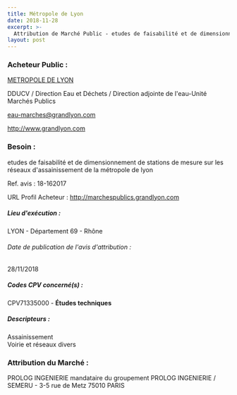 ```yaml
---
title: Métropole de Lyon
date: 2018-11-28
excerpt: >-
  Attribution de Marché Public - etudes de faisabilité et de dimensionnement de stations de mesure sur les réseaux d'assainissement de la métropole de lyon
layout: post
---
```


### Acheteur Public : 
<a href="/acheteur-32/siren-200046977"> METROPOLE DE LYON</a><br/>

DDUCV / Direction Eau et Déchets / Direction adjointe de l'eau-Unité Marchés Publics

eau-marches@grandlyon.com


http://www.grandlyon.com
### Besoin :

etudes de faisabilité et de dimensionnement de stations de mesure sur les réseaux d'assainissement de la métropole de lyon

Ref. avis : 18-162017

URL Profil Acheteur : http://marchespublics.grandlyon.com

##### Lieu d'exécution :

LYON - Département 69 - Rhône

###### Date de publication de l'avis d'attribution : 
28/11/2018

##### Codes CPV concerné(s) :
CPV71335000 - **Études techniques** <br/>

##### Descripteurs :
Assainissement <br/>
Voirie et réseaux divers <br/>

### Attribution du Marché :
PROLOG INGENIERIE mandataire du groupement PROLOG INGENIERIE / SEMERU - 3-5 rue de Metz 75010 PARIS <br/>

